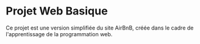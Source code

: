 # Projet Web Basique

Ce projet est une version simplifiée du site AirBnB, créée dans le cadre de l'apprentissage de la programmation web.
